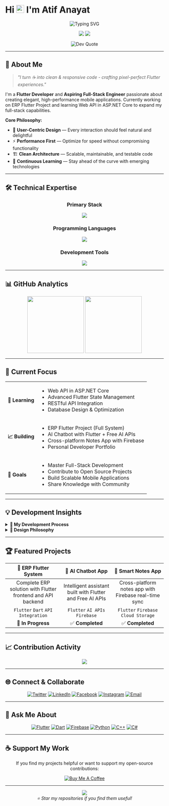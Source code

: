 <!-- GitHub Profile README for Atif Anayat -->

# Hi <img src="https://media.giphy.com/media/hvRJCLFzcasrR4ia7z/giphy.gif" width="25px" height="25px"> I'm Atif Anayat

<div align="center">
  <img src="https://readme-typing-svg.demolab.com?font=JetBrains+Mono&size=22&duration=3000&pause=1000&color=FFD700&center=true&vCenter=true&width=435&lines=Flutter+Developer;UI%2FUX+Designer;Firebase+Specialist;Clean+Code+Advocate" alt="Typing SVG" />
</div>

<p align="center">
  <img src="https://komarev.com/ghpvc/?username=atifanayat&label=Profile%20Views&color=FFD700&style=flat-square" />
  <img src="https://img.shields.io/github/followers/atifanayat?label=Followers&style=flat-square&color=FFD700&labelColor=000000" />
</p>

<p align="center">
  <img src="https://quotes-github-readme.vercel.app/api?type=horizontal&border=true&quoteColor=FFD700&authorColor=FFFFFF&backgroundColor=000000&symbolColor=FFD700" alt="Dev Quote" />
</p>

---

## 🧠 About Me

> *"I turn ☕ into clean & responsive code - crafting pixel-perfect Flutter experiences."*

I'm a **Flutter Developer** and **Aspiring Full-Stack Engineer** passionate about creating elegant, high-performance mobile applications. Currently working on ERP Flutter Project and learning Web API in ASP.NET Core to expand my full-stack capabilities.

**Core Philosophy:**
- 🎯 **User-Centric Design** — Every interaction should feel natural and delightful  
- ⚡ **Performance First** — Optimize for speed without compromising functionality  
- 🏗️ **Clean Architecture** — Scalable, maintainable, and testable code  
- 🔄 **Continuous Learning** — Stay ahead of the curve with emerging technologies  

---

## 🛠️ Technical Expertise

<div align="center">

### **Primary Stack**
<img src="https://skillicons.dev/icons?i=flutter,dart,firebase,csharp&theme=light" />

### **Programming Languages**
<img src="https://skillicons.dev/icons?i=python,java,cpp,cs&theme=light" />

### **Development Tools**
<img src="https://skillicons.dev/icons?i=postman,git,github,mysql,figma&theme=light" />

</div>

---

## 📊 GitHub Analytics

<div align="center">
  <img height="180em" src="https://github-readme-stats.vercel.app/api/top-langs/?username=atifanayat&layout=compact&theme=dark&hide_border=true&bg_color=000000&title_color=FFD700&text_color=FFFFFF" />
  <img height="180em" src="https://github-readme-streak-stats.herokuapp.com/?user=atifanayat&theme=dark&hide_border=true&background=000000&stroke=FFD700&ring=FFD700&fire=FFD700&currStreakLabel=FFFFFF" />
</div>

---

## 🌟 Current Focus

<table align="center">
  <tr>
    <td><strong>📖 Learning</strong></td>
    <td>
      <ul>
        <li>Web API in ASP.NET Core</li>
        <li>Advanced Flutter State Management</li>
        <li>RESTful API Integration</li>
        <li>Database Design & Optimization</li>
      </ul>
    </td>
  </tr>
  <tr>
    <td><strong>📈 Building</strong></td>
    <td>
      <ul>
        <li>ERP Flutter Project (Full System)</li>
        <li>AI Chatbot with Flutter + Free AI APIs</li>
        <li>Cross-platform Notes App with Firebase</li>
        <li>Personal Developer Portfolio</li>
      </ul>
    </td>
  </tr>
  <tr>
    <td><strong>🚀 Goals</strong></td>
    <td>
      <ul>
        <li>Master Full-Stack Development</li>
        <li>Contribute to Open Source Projects</li>
        <li>Build Scalable Mobile Applications</li>
        <li>Share Knowledge with Community</li>
      </ul>
    </td>
  </tr>
</table>

---

## 💡 Development Insights

<details>
<summary><b>🔧 My Development Process</b></summary>

```mermaid
graph LR
    A[Research] --> B[Design]
    B --> C[Prototype]
    C --> D[Develop]
    D --> E[Test]
    E --> F[Deploy]
    F --> G[Iterate]
    G --> A
```

1. **Research** — Understand user needs and market gaps
2. **Design** — Wireframes, UI mockups, and animations
3. **Prototype** — Validate with real user feedback
4. **Develop** — Clean, modular, and testable code
5. **Test** — Manual + automated cross-device testing
6. **Deploy** — Use CI/CD for smooth rollouts
7. **Iterate** — Keep improving with feedback and data

</details>

<details>
<summary><b>🎨 Design Philosophy</b></summary>

* **Minimalism** — Less clutter, more focus
* **Consistency** — Cohesive design system
* **Accessibility** — Everyone deserves a great experience
* **Performance** — Design with speed in mind
* **Emotion** — Let design feel human and engaging

</details>

---

## 🏆 Featured Projects

<div align="center">

| 🚀 **ERP Flutter System** | 🤖 **AI Chatbot App** | 📝 **Smart Notes App** |
|:---:|:---:|:---:|
| Complete ERP solution with Flutter frontend and API backend | Intelligent assistant built with Flutter and Free AI APIs | Cross-platform notes app with Firebase real-time sync |
| `Flutter` `Dart` `API Integration` | `Flutter` `AI APIs` `Firebase` | `Flutter` `Firebase` `Cloud Storage` |
| 🚧 **In Progress** | ✅ **Completed** | ✅ **Completed** |

</div>

---

## 📈 Contribution Activity

<div align="center">
  <img src="https://github-readme-activity-graph.vercel.app/graph?username=atifanayat&theme=react-dark&hide_border=true&bg_color=000000&color=FFD700&line=FFD700&point=FFFFFF" />
</div>

---

## 🌐 Connect & Collaborate

<div align="center">

[![Twitter](https://img.shields.io/badge/Twitter-1DA1F2?style=for-the-badge&logo=twitter&logoColor=white&labelColor=1a1a1a)](https://twitter.com/atifanayat10)
[![LinkedIn](https://img.shields.io/badge/LinkedIn-0077B5?style=for-the-badge&logo=linkedin&logoColor=white&labelColor=1a1a1a)](https://linkedin.com/in/atifanayat)
[![Facebook](https://img.shields.io/badge/Facebook-1877F2?style=for-the-badge&logo=facebook&logoColor=white&labelColor=1a1a1a)](https://fb.com/atifanayat)
[![Instagram](https://img.shields.io/badge/Instagram-E4405F?style=for-the-badge&logo=instagram&logoColor=white&labelColor=1a1a1a)](https://instagram.com/atifanayat)
[![Email](https://img.shields.io/badge/Email-D14836?style=for-the-badge&logo=gmail&logoColor=white&labelColor=1a1a1a)](mailto:atifanayat10@gmail.com)

</div>

---

## 🎯 Ask Me About

<div align="center">

[![Flutter](https://img.shields.io/badge/Flutter-02569B?style=flat-square&logo=flutter&logoColor=white)](https://flutter.dev)
[![Dart](https://img.shields.io/badge/Dart-0175C2?style=flat-square&logo=dart&logoColor=white)](https://dart.dev)
[![Firebase](https://img.shields.io/badge/Firebase-FFCA28?style=flat-square&logo=firebase&logoColor=black)](https://firebase.google.com)
[![Python](https://img.shields.io/badge/Python-3776AB?style=flat-square&logo=python&logoColor=white)](https://python.org)
[![C++](https://img.shields.io/badge/C++-00599C?style=flat-square&logo=cplusplus&logoColor=white)](https://isocpp.org)
[![C#](https://img.shields.io/badge/C%23-239120?style=flat-square&logo=csharp&logoColor=white)](https://docs.microsoft.com/dotnet/csharp)

</div>

---

## ☕ Support My Work

<div align="center">

If you find my projects helpful or want to support my open-source contributions:

[![Buy Me A Coffee](https://img.shields.io/badge/Buy%20Me%20A%20Coffee-FFDD00?style=for-the-badge&logo=buy-me-a-coffee&logoColor=black&labelColor=1a1a1a)](https://www.buymeacoffee.com/atifanayat)

</div>

---

<div align="center">
  <img src="https://capsule-render.vercel.app/api?type=waving&height=100&section=footer&color=FFD700&animation=twinkling&fontColor=FFFFFF" />
</div>

<div align="center">
  <i>⭐ Star my repositories if you find them useful!</i>
</div>
